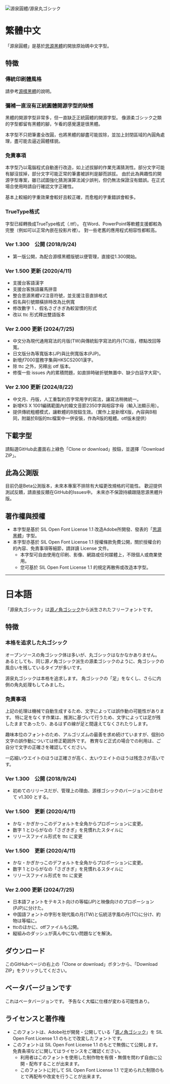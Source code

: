 ![源泉圓體/源泉丸ゴシック](https://buttaiwan.github.io/font/pics/gensen.png)

# 繁體中文

「源泉圓體」是基於[思源黑體](https://github.com/adobe-fonts/source-han-sans/)的開放原始碼中文字型。

## 特徵

### 傳統印刷體風格

請參考[源樣黑體](https://github.com/ButTaiwan/genyog-font/tree/master)的說明。

### 彌補一直沒有正統圓體開源字型的缺憾

黑體的開源字型非常多，但一直缺乏正統圓體的開源字型。
像源柔ゴシック之類的字型都留有黑體的腳，乍看的感覺還是很黑體。

本字型不只把筆畫全改圓，也將黑體的腳盡可能拔除，並加上封閉區域的內圓角處理，盡可能去逼近圓體樣貌。

### 免責事項

本字型乃以電腦程式自動進行改造，如上述拔腳的作業充滿猜測性。部分文字可能有腳沒拔掉，部分文字可能正常的筆畫被誤判是腳而誤拔。
由於此為興趣性的開源字型專案，雖已試圖強化猜測演算法減少誤判，但仍無法保證沒有錯誤。在正式場合使用時請自行確認文字正確性。

基本上較細的字重效果會較好且較正確，而愈粗的字重錯誤會較多。

### TrueType格式

字型已經轉換成TrueType格式（.ttf）。
在Word、PowerPoint等軟體支援都較為完整（例如可以正常內嵌在投影片裡）。
對一些老舊的應用程式相容性都較高。

### Ver 1.300　公開 (2018/9/24)

* 第一版公開，為配合源樣黑體版號以便管理，直接從1.300開始。

### Ver 1.500 更新 (2020/4/11)

* 支援台客語漢字
* 支援台客族語羅馬拼音
* 整合思源黑體V2注音符號，並支援注音直排格式
* 假名與引號類橫排時改為比例寬
* 修改數字 1 、假名さざきぎ為較習慣的形式
* 改以 ttc 形式釋出雙語版本

### Ver 2.000 更新 (2024/7/25)

* 中文分為現代通用寫法的月版(TW)與傳統鉛字寫法的丹(TC)版，標點改回等寬。
* 日文版分為等寬版本(JP)與比例寬版本(PJP)。
* 新增jf7000當務字集與HKSCS2001漢字。
* 除 ttc 之外，另釋出 otf 版本。
* 修復一些 issues 內的累積問題，如直排時破折號無置中、缺少白話字大寫ᴺ。

### Ver 2.100 更新 (2024/8/22)

* 中文月、丹版，人工重製約百字常用字的寫法，讓寫法稍微統一。
* 新增KS X 1001編碼範圍內的韓文音節2350字與相容字母（輸入法顯示用）。
* 提供傳統粗體模式，讓軟體的B按鈕生效。（實作上是新增X版，內容與B相同，附屬於B版的ttc檔案中一併安裝，作為R版的粗體。otf版未提供）

## 下載字型

請點選GitHub此畫面右上綠色「Clone or download」按鈕，並選擇「Download ZIP」。

## 此為公測版

目前仍是Beta公測版本，未來本專案不排除有大幅更改規格的可能性。
歡迎提供測試反饋，請直接反饋在GitHub的Issues中。
未來亦不保證持續跟隨思源黑體升版。

## 著作權與授權

* 本字型是基於 SIL Open Font License 1.1 改造Adobe所開發、發表的「[思源黑體](https://github.com/adobe-fonts/source-han-sans/)」字型。
* 本字型亦基於 SIL Open Font License 1.1 授權條款免費公開，關於授權合約的內容、免責事項等細節，請詳讀 License 文件。
    * 本字型可自由使用在印刷、影像、網路或任何媒體上，不限個人或商業使用。
    * 您可基於 SIL Open Font License 1.1 的規定再散佈或改造本字型。

----

# 日本語

「源泉丸ゴシック」は[源ノ角ゴシック](https://github.com/adobe-fonts/source-han-sans/)から派生されたフリーフォントです。

## 特徴

### 本格を追求した丸ゴシック

オープンソースの角ゴシック体は多いが、丸ゴシックはなかなかありません。
あるとしても、同じ源ノ角ゴシック派生の源柔ゴシックのように、角ゴシックの風合いを残しているタイプが多いです。

源泉丸ゴシックは本格を追求します。
角ゴシックの「足」をなくし、さらに内側の角丸処理もしてみました。

### 免責事項

上記の処理は機械で自動生成するため、文字によっては誤作動の可能性があります。
特に足をなくす作業は、推測に基づいて行うため、文字によっては足が残したままであったり、あるはずの線が足と間違えてなくされたりします。

趣味本位のフォントのため、アルゴリズムの最善を求め続けていますが、個別の文字の誤作動については修正範囲外です。
教育など正式の場合での利用は、ご自分で文字の正確さを確認してください。

一応細いウエイトのほうは正確さが高く、太いウエイトのほうは残念さが高いです。

### Ver 1.300　公開 (2018/9/24)

* 初めてのリリースだが、管理上の理由、源様ゴシックのバージョンに合わせて v1.300 とする。

### Ver 1.500　更新 (2020/4/11)

* かな・かぎかっこのデフォルトを全角からプロポーションに変更。
* 数字 1 とひらがなの「さざきぎ」を見慣れたスタイルに
* リリースファイル形式を ttc に変更

### Ver 1.500　更新 (2020/4/11)

* かな・かぎかっこのデフォルトを全角からプロポーションに変更。
* 数字 1 とひらがなの「さざきぎ」を見慣れるスタイルに
* リリースファイル形式を ttc に変更

### Ver 2.000 更新 (2024/7/25)

* 日本語フォントをテキスト向けの等幅(JP)と映像向けのプロポーション(PJP)に分けた。
* 中国語フォントの字形を現代風の月(TW)と伝統活字風の丹(TC)に分け、約物は等幅に。
* ttcのほかに、otfファイルも公開。
* 縦組みのダッシュが真ん中にない問題などを解決。

## ダウンロード

このGitHubページの右上の「Clone or download」ボタンから、「Download ZIP」をクリックしてください。

## ベータバージョンです

これはベータバージョンです。
予告なく大幅に仕様が変わる可能性あり。

## ライセンスと著作権

* このフォントは、Adobe社が開発・公開している「[源ノ角ゴシック](https://github.com/adobe-fonts/source-han-sans/)」を SIL Open Font License 1.1 のもとで改変したフォントです。
* このフォントは SIL Open Font License 1.1 のもとで無償にて公開します。免責条項などに関してはライセンスをご確認ください。
    * 利用者はこのフォントを使用した制作物を有償・無償を問わず自由に公開・配布することが出来ます。 　
    * このフォントに対して SIL Open Font License 1.1 で定められた制限のもとで再配布や改変を行うことが出来ます。
